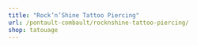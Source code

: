 ```yaml
---
title: "Rock’n’Shine Tattoo Piercing"
url: /pontault-combault/rocknshine-tattoo-piercing/
shop: tatouage
---
```

